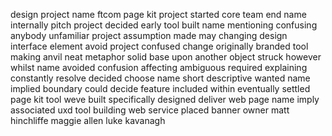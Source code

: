 design project name ftcom page kit project started core team end name internally pitch project decided early tool built name mentioning confusing anybody unfamiliar project assumption made may changing design interface element avoid project confused change originally branded tool making anvil neat metaphor solid base upon another object struck however whilst name avoided confusion affecting ambiguous required explaining constantly resolve decided choose name short descriptive wanted name implied boundary could decide feature included within eventually settled page kit tool weve built specifically designed deliver web page name imply associated uxd tool building web service placed banner owner matt hinchliffe maggie allen luke kavanagh